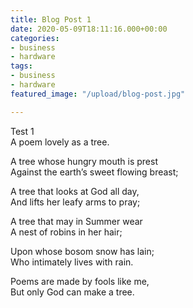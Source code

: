 ```yaml
---
title: Blog Post 1
date: 2020-05-09T18:11:16.000+00:00
categories:
- business
- hardware
tags:
- business
- hardware
featured_image: "/upload/blog-post.jpg"

---
```

Test 1   
A poem lovely as a tree.

A tree whose hungry mouth is prest  
Against the earth’s sweet flowing breast;

A tree that looks at God all day,  
And lifts her leafy arms to pray;

A tree that may in Summer wear  
A nest of robins in her hair;

Upon whose bosom snow has lain;  
Who intimately lives with rain.

Poems are made by fools like me,  
But only God can make a tree.